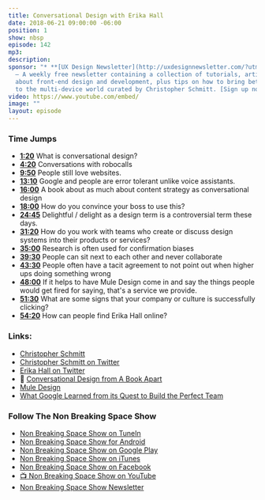 ```yaml
---
title: Conversational Design with Erika Hall
date: 2018-06-21 09:00:00 -06:00
position: 1
show: nbsp
episode: 142
mp3:
description:
sponsor: "* **[UX Design Newsletter](http://uxdesignnewsletter.com/?utm_source=nbsptv141&utm_medium=podcast&utm_campaign=uxdesignnewsletter)**
  — A weekly free newsletter containing a collection of tutorials, articles, and videos
  about front-end design and development, plus tips on how to bring better engagement
  to the multi-device world curated by Christopher Schmitt. [Sign up now!](http://uxdesignnewsletter.com/?utm_source=nbsptv141&utm_medium=podcast&utm_campaign=uxdesignnewsletter)"
video: https://www.youtube.com/embed/
image: ""
layout: episode
---
```


### Time Jumps

* **[1:20](#t=1:20)** What is conversational design?
* **[4:20](#t=4:20)** Conversations with robocalls
* **[9:50](#t=9:50)** People still love websites.
* **[13:10](#t=13:10)** Google and people are error tolerant unlike voice assistants.
* **[16:00](#t=16:00)** A book about as much about content strategy as conversational design
* **[18:00](#t=18:00)** How do you convince your boss to use this?
* **[24:45](#t=24:45)** Delightful / delight as a design term is a controversial term these days.
* **[31:20](#t=31:20)** How do you work with teams who create or discuss design systems into their products or services?
* **[35:00](#t=35:00)** Research is often used for confirmation biases
* **[39:30](#t=39:30)** People can sit next to each other and never collaborate
* **[43:30](#t=43:30)** People often have a tacit agreement to not point out when higher ups doing something wrong
* **[48:00](#t=48:00)** If it helps to have Mule Design come in and say the things people would get fired for saying, that's a service we provide.
* **[51:30](#t=51:30)** What are some signs that your company or culture is successfully clicking?
* **[54:20](#t=54:20)** How can people find Erika Hall online?


### Links:

* [Christopher Schmitt](http://Christopher.org)
* [Christopher Schmitt on Twitter](https://twitter.com/teleject)
* [Erika Hall on Twitter](https://twitter.com/mulegirl)
* 📕 [Conversational Design from A Book Apart](https://abookapart.com/products/conversational-design)
* [Mule Design](https://muledesign.com)
* [What Google Learned from its Quest to Build the Perfect Team](https://www.nytimes.com/2016/02/28/magazine/what-google-learned-from-its-quest-to-build-the-perfect-team.html)


### Follow The Non Breaking Space Show

* [Non Breaking Space Show on TuneIn](http://tunein.com/radio/Non-Breaking-Space-Show-p885155/)
* [Non Breaking Space Show for Android](http://subscribeonandroid.com/feeds.goodstuff.fm/nbsp)
* [Non Breaking Space Show on Google Play](https://playmusic.app.goo.gl/?ibi=com.google.PlayMusic&isi=691797987&ius=googleplaymusic&link=https://play.google.com/music/m/Iw5ik6iwalo5vmda5rqyrotdney?t%3DNon_Breaking_Space_Show%26pcampaignid%3DMKT-na-all-co-pr-mu-pod-16)
* [Non Breaking Space Show on iTunes](https://itunes.apple.com/ca/podcast/non-breaking-space-show/id507162981?mt=2&ign-mpt=uo%3D4)
* [Non Breaking Space Show on Facebook](https://www.facebook.com/nbsptv)
* [📺 Non Breaking Space Show on YouTube](https://www.youtube.com/channel/UC--mqA75V3CM8hxId0l7e_g?sub_confirmation=1)
* [Non Breaking Space Show Newsletter](http://newsletter.nonbreakingspace.tv/)

